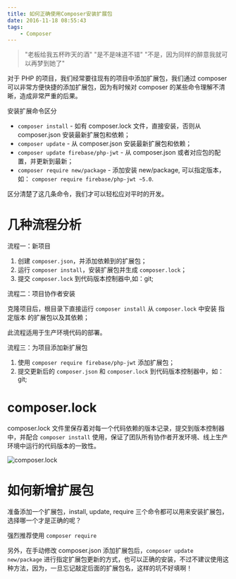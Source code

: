 ```yaml
---
title: 如何正确使用Composer安装扩展包
date: 2016-11-18 08:55:43
tags:
    - Composer
---
```


> "老板给我五杯昨天的酒" "是不是味道不错" "不是，因为同样的醉意我就可以再梦到她了"

对于 PHP 的项目，我们经常要往现有的项目中添加扩展包，我们通过 composer 可以非常方便快捷的添加扩展包，因为有时候对 composer 的某些命令理解不清晰，造成非常严重的后果。

<!-- more -->

安装扩展命令区分

* `composer install` - 如有 composer.lock 文件，直接安装，否则从 composer.json 安装最新扩展包和依赖；
* `composer update` - 从 composer.json 安装最新扩展包和依赖；
* `composer update firebase/php-jwt` - 从 composer.json 或者对应包的配置，并更新到最新；
* `composer require new/package` - 添加安装 new/package, 可以指定版本，如： `composer require firebase/php-jwt ~5.0`.

区分清楚了这几条命令，我们才可以轻松应对平时的开发。

# 几种流程分析

流程一：新项目

1. 创建 `composer.json`，并添加依赖到的扩展包；
2. 运行 `composer install`，安装扩展包并生成 `composer.lock`；
3. 提交 `composer.lock` 到代码版本控制器中,如：git;

流程二：项目协作者安装

克隆项目后，根目录下直接运行 `composer install` 从 `composer.lock` 中安装 指定版本 的扩展包以及其依赖；

此流程适用于生产环境代码的部署。

流程三：为项目添加新扩展包

1. 使用 `composer require firebase/php-jwt` 添加扩展包；
2. 提交更新后的 `composer.json` 和 `composer.lock` 到代码版本控制器中，如：git;

# composer.lock

composer.lock 文件里保存着对每一个代码依赖的版本记录，提交到版本控制器中，并配合 `composer install` 使用，保证了团队所有协作者开发环境、线上生产环境中运行的代码版本的一致性。

![composer.lock](/img/201611/composer/composer.jpg)


# 如何新增扩展包

准备添加一个扩展包，install, update, require 三个命令都可以用来安装扩展包，选择哪一个才是正确的呢？

强烈推荐使用 `composer require` 

另外，在手动修改 composer.json 添加扩展包后，`composer update new/package` 进行指定扩展包更新的方式，也可以正确的安装，不过不建议使用这种方法，因为，一旦忘记敲定后面的扩展包名，这样的坑不好填啊！
